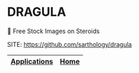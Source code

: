 # DRAGULA

 🦇 Free Stock Images on Steroids 

 SITE: https://github.com/sarthology/dragula

 | [Applications](https://portable-linux-apps.github.io/apps.html) | [Home](https://portable-linux-apps.github.io)
 | --- | --- |
